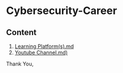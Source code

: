 # Cybersecurity-Career

## Content
1. [Learning Platform(s).md](https://github.com/AdaniKamal/Cybersecurity-Career/blob/main/Learning%20platform(s).md)
2. [Youtube Channel.md)](https://github.com/AdaniKamal/Cybersecurity-Career/blob/main/Youtube%20Channel.md)


Thank You,
